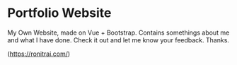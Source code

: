 # Portfolio Website
My Own Website, made on Vue + Bootstrap. Contains somethings about me and what I have done. Check it out and let me know your feedback. Thanks.

(https://ronitrai.com/)
